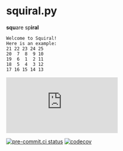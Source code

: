 # squiral.py

**squ**are sp**iral**

```
Welcome to Squiral!
Here is an example:
21 22 23 24 25
20  7  8  9 10
19  6  1  2 11
18  5  4  3 12
17 16 15 14 13
```

[![run on repl.it](http://repl.it/badge/github/sadikkuzu/squiral.py)](https://repl.it/github/sadikkuzu/squiral.py)

[![pre-commit.ci status](https://results.pre-commit.ci/badge/github/sadikkuzu/squiral.py/master.svg)](https://results.pre-commit.ci/latest/github/sadikkuzu/squiral.py/master)
[![codecov](https://codecov.io/gh/sadikkuzu/squiral.py/branch/master/graph/badge.svg?token=TDAKKPMNFK)](https://codecov.io/gh/sadikkuzu/squiral.py)
